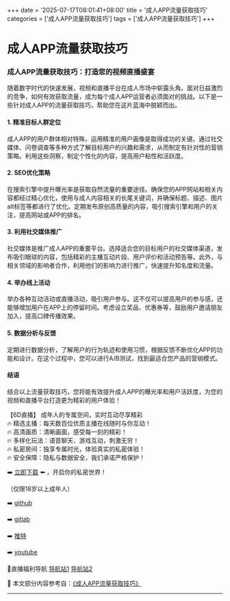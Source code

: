 +++
date = '2025-07-17T08:01:41+08:00'
title = '成人APP流量获取技巧'
categories = ['成人APP流量获取技巧']
tags = ['成人APP流量获取技巧']
+++

# 成人APP流量获取技巧

### 成人APP流量获取技巧：打造您的视频直播盛宴

随着数字时代的快速发展，视频和直播平台在成人市场中崭露头角。面对日益激烈的竞争，如何有效获取流量，成为每个成人APP运营者必须面对的挑战。以下是一些针对成人APP的流量获取技巧，帮助您在这片蓝海中脱颖而出。

#### 1. 精准目标人群定位

成人APP的用户群体相对特殊，运用精准的用户画像是取得成功的关键。通过社交媒体、问卷调查等多种方式了解目标用户的兴趣和需求，从而制定有针对性的营销策略。利用这些洞察，制定个性化的内容，提高用户粘性和活跃度。

#### 2. SEO优化策略

在搜索引擎中提升曝光率是获取自然流量的重要途径。确保您的APP网站和相关内容都经过精心优化，使用与成人内容相关的长尾关键词，并确保标题、描述、图片alt标签等都进行了优化。定期发布原创高质量的内容，吸引搜索引擎和用户的关注，提高网站或APP的排名。

#### 3. 利用社交媒体推广

社交媒体是推广成人APP的重要平台。选择适合您的目标用户的社交媒体渠道，发布吸引眼球的内容，包括精彩的主播互动片段、用户评价和活动预告等。此外，与相关领域的影响者合作，利用他们的影响力进行推广，快速提升知名度和流量。

#### 4. 举办线上活动

举办各种互动活动或直播活动，吸引用户参与。这不仅可以提高用户的参与感，还能够增加用户在APP上的停留时间。考虑设立奖品、优惠券等，鼓励用户邀请朋友加入，提高口碑传播效果。

#### 5. 数据分析与反馈

定期进行数据分析，了解用户的行为轨迹和使用习惯，根据反馈不断优化APP的功能和设计。在这个过程中，您可以进行A/B测试，找到最适合您产品的营销模式。

#### 结语

结合以上流量获取技巧，您将能有效提升成人APP的曝光率和用户活跃度，为您的视频和直播平台打造更为精彩的用户体验！ 

【6D直播】
成年人的专属空间，实时互动尽享精彩  
🔥 精选主播：每天数百位优质主播在线随时与你互动！  
🔥 高清画质：清晰画面，感受每一刻的精彩！  
🔥 多样化玩法：语音聊天、游戏互动，刺激无穷！  
🔥 私密房间：独享专属时光，体验真实的私密体验！  
🔥 安全保障：隐私与数据安全，我们承诺严格保护！  

➡️ [立即下载](https://down123.s3.ap-east-1.amazonaws.com/down/down.html?channelCode=blog) ⬅️ ，开启你的私密世界！  

（仅限18岁以上成年人）  

➡️ [github](https://aldult-live.github.io/)  

➡️ [gitlab](https://seo-09598d.gitlab.io/)  

➡️ [推特](https://x.com/wegame33)  

➡️ [youtube](https://www.youtube.com/@6Dlive)  

🔞直播福利导航   [导航站1](https://webstack-86085a.gitlab.io/) [导航站2](https://onlygit123-2.github.io/)


📘 本文部分内容参考自：[《成人APP流量获取技巧》](https://github.com/tatalive123/tata)

---
